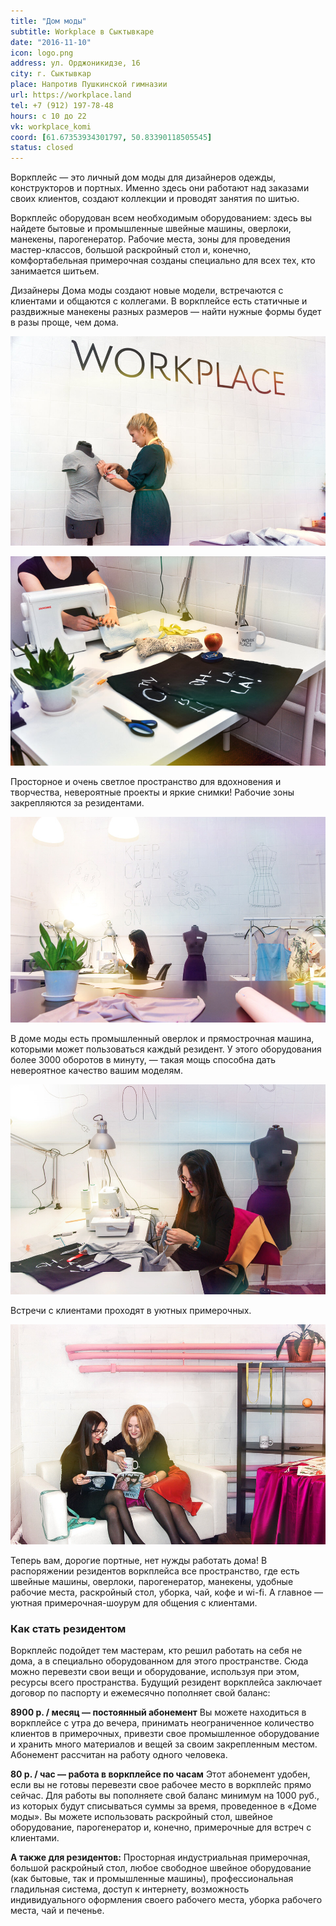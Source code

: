 ```yaml
---
title: "Дом моды"
subtitle: Workplace в Сыктывкаре
date: "2016-11-10"
icon: logo.png
address: ул. Орджоникидзе, 16
city: г. Сыктывкар
place: Напротив Пушкинской гимназии
url: https://workplace.land
tel: +7 (912) 197-78-48
hours: с 10 до 22
vk: workplace_komi
coord: [61.67353934301797, 50.83390118505545]
status: closed
---
```


Воркплейс — это личный дом моды для дизайнеров одежды, конструкторов и портных. Именно здесь они работают над заказами своих клиентов, создают коллекции и проводят занятия по шитью.

Воркплейс оборудован всем необходимым оборудованием: здесь вы найдете бытовые и промышленные швейные машины, оверлоки, манекены, парогенератор. Рабочие места, зоны для проведения мастер-классов, большой раскройный стол и, конечно, комфортабельная примерочная созданы специально для всех тех, кто занимается шитьем.

Дизайнеры Дома моды создают новые модели, встречаются с клиентами и общаются с коллегами. В воркплейсе есть статичные и раздвижные манекены разных размеров — найти нужные формы будет в разы проще, чем дома.

![](./images/DSC_0144.jpg)

![](./images/DSC_0164.jpg)

Просторное и очень светлое пространство для вдохновения и творчества, невероятные проекты и яркие снимки! Рабочие зоны закрепляются за резидентами.

![](./images/IMG_3305.jpg)

В доме моды есть промышленный оверлок и прямострочная машина, которыми может пользоваться каждый резидент. У этого оборудования более 3000 оборотов в минуту, — такая мощь способна дать невероятное качество вашим моделям.

![](./images/IMG_3311.jpg)

Встречи с клиентами проходят в уютных примерочных.

![](./images/IMG_3292.jpg)

Теперь вам, дорогие портные, нет нужды работать дома! В распоряжении резидентов воркплейса все пространство, где есть швейные машины, оверлоки, парогенератор, манекены, удобные рабочие места, раскройный стол, уборка, чай, кофе и wi-fi. А главное — уютная примерочная-шоурум для общения с клиентами.

### Как стать резидентом

Воркплейс подойдет тем мастерам, кто решил работать на себя не дома, а в специально оборудованном для этого пространстве. Сюда можно перевезти свои вещи и оборудование, используя при этом, ресурсы всего пространства. Будущий резидент воркплейса заключает договор по паспорту и ежемесячно пополняет свой баланс:

**8900 р. / месяц — постоянный абонемент** Вы можете находиться в воркплейсе с утра до вечера, принимать неограниченное количество клиентов в примерочных, привезти свое промышленное оборудование и хранить много материалов и вещей за своим закрепленным местом. Абонемент рассчитан на работу одного человека.

**80 р. / час — работа в воркплейсе по часам** Этот абонемент удобен, если вы не готовы перевезти свое рабочее место в воркплейс прямо сейчас. Для работы вы пополняете свой баланс минимум на 1000 руб., из которых будут списываться суммы за время, проведенное в «Доме моды». Вы можете использовать раскройный стол, швейное оборудование, парогенератор и, конечно, примерочные для встреч с клиентами.

**А также для резидентов:** Просторная индустриальная примерочная, большой раскройный стол, любое свободное швейное оборудование (как бытовые, так и промышленные машины), профессиональная гладильная система, доступ к интернету, возможность индивидуального оформления своего рабочего места, уборка рабочего места, чай и печенье.
